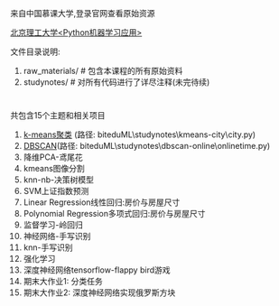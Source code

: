来自中国慕课大学,登录官网查看原始资源

[北京理工大学<Python机器学习应用>](http://www.icourse163.org/course/BIT-1001872001)

文件目录说明:
1. raw_materials/  \# 包含本课程的所有原始资料
2. studynotes/ \# 对所有代码进行了详尽注释(未完待续)

#
共包含15个主题和相关项目

1. [k-means聚类](https://github.com/bigablecat/biteduML/blob/dev/studynotes/kmeans-city/city.py) (路径: biteduML\studynotes\kmeans-city\city.py)
2. [DBSCAN](https://github.com/bigablecat/biteduML/blob/dev/studynotes/dbscan-online/onlinetime.py)(路径: biteduML\studynotes\dbscan-online\onlinetime.py)
3. 降维PCA-鸢尾花
4. kmeans图像分割
5. knn-nb-决策树模型
6. SVM上证指数预测
7. Linear Regression线性回归:房价与房屋尺寸
8. Polynomial Regression多项式回归:房价与房屋尺寸
9. 监督学习-岭回归
10. 神经网络-手写识别
11. knn-手写识别
12. 强化学习
13. 深度神经网络tensorflow-flappy bird游戏
14. 期末大作业1: 分类任务
15. 期末大作业2: 深度神经网络实现俄罗斯方块
